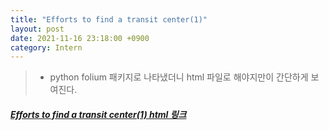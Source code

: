 ```yaml
---
title: "Efforts to find a transit center(1)"
layout: post
date: 2021-11-16 23:18:00 +0900
category: Intern
---
```


> - python folium 패키지로 나타냈더니 html 파일로 해야지만이 간단하게 보여진다.

##### [Efforts to find a transit center(1) html 링크](<https://htmlpreview.github.io/?https://github.com/SonHyeono/SonHyeono.github.io/blob/main/upload-html/2021-11-16-transit_center(1).html>)
